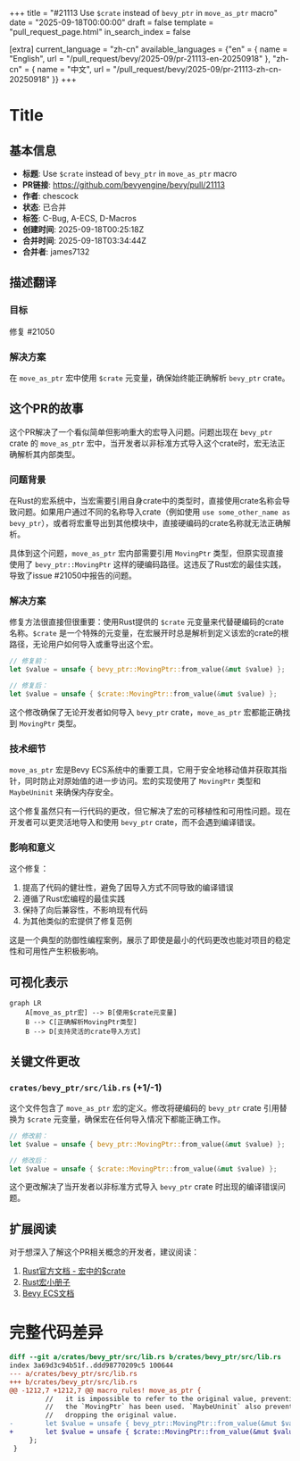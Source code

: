 +++
title = "#21113 Use `$crate` instead of `bevy_ptr` in `move_as_ptr` macro"
date = "2025-09-18T00:00:00"
draft = false
template = "pull_request_page.html"
in_search_index = false

[extra]
current_language = "zh-cn"
available_languages = {"en" = { name = "English", url = "/pull_request/bevy/2025-09/pr-21113-en-20250918" }, "zh-cn" = { name = "中文", url = "/pull_request/bevy/2025-09/pr-21113-zh-cn-20250918" }}
+++

# Title

## 基本信息
- **标题**: Use `$crate` instead of `bevy_ptr` in `move_as_ptr` macro
- **PR链接**: https://github.com/bevyengine/bevy/pull/21113
- **作者**: chescock
- **状态**: 已合并
- **标签**: C-Bug, A-ECS, D-Macros
- **创建时间**: 2025-09-18T00:25:18Z
- **合并时间**: 2025-09-18T03:34:44Z
- **合并者**: james7132

## 描述翻译
### 目标

修复 #21050

### 解决方案

在 `move_as_ptr` 宏中使用 `$crate` 元变量，确保始终能正确解析 `bevy_ptr` crate。

## 这个PR的故事

这个PR解决了一个看似简单但影响重大的宏导入问题。问题出现在 `bevy_ptr` crate 的 `move_as_ptr` 宏中，当开发者以非标准方式导入这个crate时，宏无法正确解析其内部类型。

### 问题背景

在Rust的宏系统中，当宏需要引用自身crate中的类型时，直接使用crate名称会导致问题。如果用户通过不同的名称导入crate（例如使用 `use some_other_name as bevy_ptr`），或者将宏重导出到其他模块中，直接硬编码的crate名称就无法正确解析。

具体到这个问题，`move_as_ptr` 宏内部需要引用 `MovingPtr` 类型，但原实现直接使用了 `bevy_ptr::MovingPtr` 这样的硬编码路径。这违反了Rust宏的最佳实践，导致了issue #21050中报告的问题。

### 解决方案

修复方法很直接但很重要：使用Rust提供的 `$crate` 元变量来代替硬编码的crate名称。`$crate` 是一个特殊的元变量，在宏展开时总是解析到定义该宏的crate的根路径，无论用户如何导入或重导出这个宏。

```rust
// 修复前：
let $value = unsafe { bevy_ptr::MovingPtr::from_value(&mut $value) };

// 修复后：
let $value = unsafe { $crate::MovingPtr::from_value(&mut $value) };
```

这个修改确保了无论开发者如何导入 `bevy_ptr` crate，`move_as_ptr` 宏都能正确找到 `MovingPtr` 类型。

### 技术细节

`move_as_ptr` 宏是Bevy ECS系统中的重要工具，它用于安全地移动值并获取其指针，同时防止对原始值的进一步访问。宏的实现使用了 `MovingPtr` 类型和 `MaybeUninit` 来确保内存安全。

这个修复虽然只有一行代码的更改，但它解决了宏的可移植性和可用性问题。现在开发者可以更灵活地导入和使用 `bevy_ptr` crate，而不会遇到编译错误。

### 影响和意义

这个修复：
1. 提高了代码的健壮性，避免了因导入方式不同导致的编译错误
2. 遵循了Rust宏编程的最佳实践
3. 保持了向后兼容性，不影响现有代码
4. 为其他类似的宏提供了修复范例

这是一个典型的防御性编程案例，展示了即使是最小的代码更改也能对项目的稳定性和可用性产生积极影响。

## 可视化表示

```mermaid
graph LR
    A[move_as_ptr宏] --> B[使用$crate元变量]
    B --> C[正确解析MovingPtr类型]
    B --> D[支持灵活的crate导入方式]
```

## 关键文件更改

### `crates/bevy_ptr/src/lib.rs` (+1/-1)

这个文件包含了 `move_as_ptr` 宏的定义。修改将硬编码的 `bevy_ptr` crate 引用替换为 `$crate` 元变量，确保宏在任何导入情况下都能正确工作。

```rust
// 修改前：
let $value = unsafe { bevy_ptr::MovingPtr::from_value(&mut $value) };

// 修改后：
let $value = unsafe { $crate::MovingPtr::from_value(&mut $value) };
```

这个更改解决了当开发者以非标准方式导入 `bevy_ptr` crate 时出现的编译错误问题。

## 扩展阅读

对于想深入了解这个PR相关概念的开发者，建议阅读：

1. [Rust官方文档 - 宏中的$crate](https://doc.rust-lang.org/reference/macros-by-example.html#the-crate-metavariable)
2. [Rust宏小册子](https://danielkeep.github.io/tlborm/book/index.html)
3. [Bevy ECS文档](https://bevyengine.org/learn/books/bevy-ecs-book/)

# 完整代码差异
```diff
diff --git a/crates/bevy_ptr/src/lib.rs b/crates/bevy_ptr/src/lib.rs
index 3a69d3c94b51f..ddd98770209c5 100644
--- a/crates/bevy_ptr/src/lib.rs
+++ b/crates/bevy_ptr/src/lib.rs
@@ -1212,7 +1212,7 @@ macro_rules! move_as_ptr {
         //   it is impossible to refer to the original value, preventing further access after
         //   the `MovingPtr` has been used. `MaybeUninit` also prevents the compiler from
         //   dropping the original value.
-        let $value = unsafe { bevy_ptr::MovingPtr::from_value(&mut $value) };
+        let $value = unsafe { $crate::MovingPtr::from_value(&mut $value) };
     };
 }
 
```